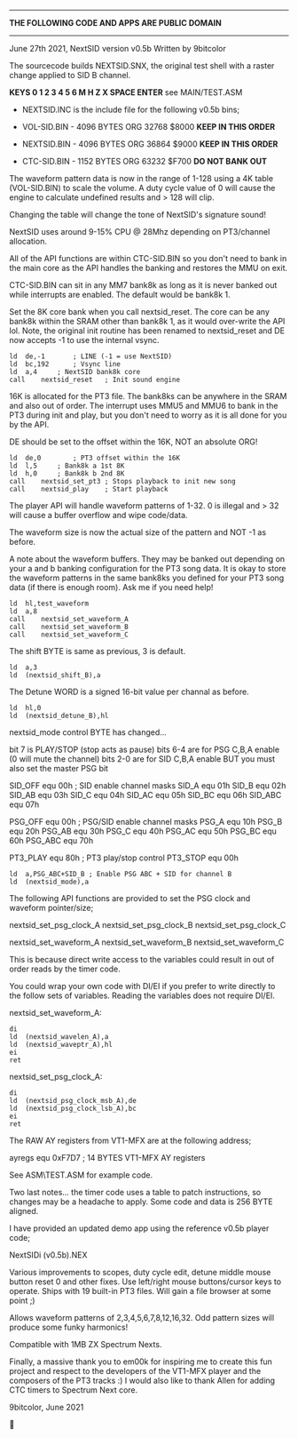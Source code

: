 
*************************************************
**THE FOLLOWING CODE AND APPS ARE PUBLIC DOMAIN**
*************************************************

June 27th 2021, NextSID version v0.5b
Written by 9bitcolor


The sourcecode builds NEXTSID.SNX, the original test shell with a raster
change applied to SID B channel.

**KEYS 0 1 2 3 4 5 6 M H Z X SPACE ENTER** see MAIN/TEST.ASM



- NEXTSID.INC is the include file for the following v0.5b bins;

- VOL-SID.BIN - 4096 BYTES ORG 32768 $8000 **KEEP IN THIS ORDER**
- NEXTSID.BIN - 4096 BYTES ORG 36864 $9000 **KEEP IN THIS ORDER**
 
- CTC-SID.BIN - 1152 BYTES ORG 63232 $F700 **DO NOT BANK OUT**


The waveform pattern data is now in the range of 1-128 using a 4K table
(VOL-SID.BIN) to scale the volume. A duty cycle value of 0 will cause the
engine to calculate undefined results and > 128 will clip.

Changing the table will change the tone of NextSID's signature sound!

NextSID uses around 9-15% CPU @ 28Mhz depending on PT3/channel allocation.



All of the API functions are within CTC-SID.BIN so you don't need to bank
in the main core as the API handles the banking and restores the MMU on exit.

CTC-SID.BIN can sit in any MM7 bank8k as long as it is never banked out while
interrupts are enabled. The default would be bank8k 1.

Set the 8K core bank when you call nextsid_reset. The core can be any bank8k
within the SRAM other than bank8k 1, as it would over-write the API lol.
Note, the original init routine has been renamed to nextsid_reset and DE
now accepts -1 to use the internal vsync.

	ld	de,-1		; LINE (-1 = use NextSID)
	ld	bc,192		; Vsync line
	ld	a,4		; NextSID bank8k core
	call	nextsid_reset	; Init sound engine


16K is allocated for the PT3 file. The bank8ks can be anywhere in the SRAM
and also out of order. The interrupt uses MMU5 and MMU6 to bank in the PT3
during init and play, but you don't need to worry as it is all done for you
by the API.

DE should be set to the offset within the 16K, NOT an absolute ORG!

	ld	de,0		; PT3 offset within the 16K
	ld	l,5		; Bank8k a 1st 8K
	ld	h,0		; Bank8k b 2nd 8K
	call	nextsid_set_pt3	; Stops playback to init new song
	call	nextsid_play	; Start playback


The player API will handle waveform patterns of 1-32. 0 is illegal and > 32
will cause a buffer overflow and wipe code/data.

The waveform size is now the actual size of the pattern and NOT -1 as before.

A note about the waveform buffers. They may be banked out depending on your
a and b banking configuration for the PT3 song data. It is okay to store the
waveform patterns in the same bank8ks you defined for your PT3 song data
(if there is enough room). Ask me if you need help!

	ld	hl,test_waveform
	ld	a,8
	call	nextsid_set_waveform_A
	call	nextsid_set_waveform_B
	call	nextsid_set_waveform_C

The shift BYTE is same as previous, 3 is default.

	ld	a,3
	ld	(nextsid_shift_B),a

The Detune WORD is a signed 16-bit value per channal as before.

	ld	hl,0
	ld	(nextsid_detune_B),hl

nextsid_mode control BYTE has changed...

bit    7 is PLAY/STOP (stop acts as pause)
bits 6-4 are for PSG C,B,A enable (0 will mute the channel)
bits 2-0 are for SID C,B,A enable BUT you must also set the master PSG bit

SID_OFF	equ	00h	; SID enable channel masks
SID_A	equ	01h
SID_B	equ	02h
SID_AB	equ	03h
SID_C	equ	04h
SID_AC	equ	05h
SID_BC	equ	06h
SID_ABC	equ	07h

PSG_OFF	equ	00h	; PSG/SID enable channel masks
PSG_A	equ	10h
PSG_B	equ	20h
PSG_AB	equ	30h
PSG_C	equ	40h
PSG_AC	equ	50h
PSG_BC	equ	60h
PSG_ABC	equ	70h

PT3_PLAY	equ	80h	; PT3 play/stop control
PT3_STOP	equ	00h

	ld	a,PSG_ABC+SID_B	; Enable PSG ABC + SID for channel B
	ld	(nextsid_mode),a


The following API functions are provided to set the PSG clock and waveform
pointer/size;

nextsid_set_psg_clock_A
nextsid_set_psg_clock_B
nextsid_set_psg_clock_C

nextsid_set_waveform_A
nextsid_set_waveform_B
nextsid_set_waveform_C


This is because direct write access to the variables could result in out of
order reads by the timer code.

You could wrap your own code with DI/EI if you prefer to write directly to
the follow sets of variables. Reading the variables does not require DI/EI.

nextsid_set_waveform_A:

	di
	ld	(nextsid_wavelen_A),a
	ld	(nextsid_waveptr_A),hl
	ei
	ret

nextsid_set_psg_clock_A:

	di
	ld	(nextsid_psg_clock_msb_A),de
	ld	(nextsid_psg_clock_lsb_A),bc
	ei
	ret


The RAW AY registers from VT1-MFX are at the following address;

ayregs	equ	0xF7D7	; 14 BYTES VT1-MFX AY registers


See ASM\TEST.ASM for example code.


Two last notes... the timer code uses a table to patch instructions, so
changes may be a headache to apply. Some code and data is 256 BYTE aligned.



I have provided an updated demo app using the reference v0.5b player code;

NextSIDi (v0.5b).NEX

Various improvements to scopes, duty cycle edit, detune middle mouse button
reset 0 and other fixes. Use left/right mouse buttons/cursor keys to operate.
Ships with 19 built-in PT3 files. Will gain a file browser at some point ;)

Allows waveform patterns of 2,3,4,5,6,7,8,12,16,32. Odd pattern sizes will
produce some funky harmonics!

Compatible with 1MB ZX Spectrum Nexts.



Finally, a massive thank you to em00k for inspiring me to create this fun
project and respect to the developers of the VT1-MFX player and the composers
of the PT3 tracks :)
I would also like to thank Allen for adding CTC timers to Spectrum Next core.


9bitcolor, June 2021


